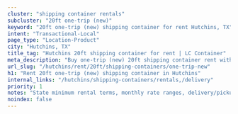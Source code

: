 ```yaml
---
cluster: "shipping container rentals"
subcluster: "20ft one-trip (new)"
keyword: "20ft one-trip (new) shipping container for rent Hutchins, TX"
intent: "Transactional-Local"
page_type: "Location-Product"
city: "Hutchins, TX"
title_tag: "Hutchins 20ft shipping container for rent | LC Container"
meta_description: "Buy one-trip (new) 20ft shipping container rent with local delivery in Hutchins, TX. LC Container — local Since 2003. Request a fast quote today."
url_slug: "/hutchins/rent/20ft/shipping-containers/one-trip-new"
h1: "Rent 20ft one-trip (new) shipping container in Hutchins"
internal_links: "/hutchins/shipping-containers/rentals,/delivery"
priority: 1
notes: "State minimum rental terms, monthly rate ranges, delivery/pickup fees, service area."
noindex: false
---
```


<!-- TODO: Add unique city/inventory copy, images, and internal links here. -->
